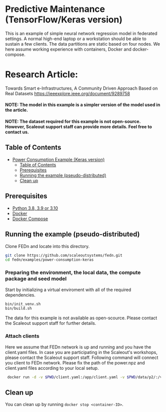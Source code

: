 # Predictive Maintenance (TensorFlow/Keras version)
This is an example of simple neural network regression model in federated settings. A normal high-end laptop or a workstation should be able to sustain a few clients. The data partitions are static based on four nodes. We here assume working experience with containers, Docker and docker-compose. 

# Research Article:
Towards Smart e-Infrastructures, A Community Driven Approach Based on Real Datasets
https://ieeexplore.ieee.org/document/9289758

#### NOTE: The model in this example is a simpler version of the model used in the article.  

#### NOTE: The dataset required for this example is not open-source. However, Scaleout support staff can provide more details. Feel free to contact us. 

## Table of Contents
- [Power Consumption Example (Keras version)](#power-consumption-example-keras-version)
  - [Table of Contents](#table-of-contents)
  - [Prerequisites](#prerequisites)
  - [Running the example (pseudo-distributed)](#running-the-example-pseudo-distributed)
  - [Clean up](#clean-up)

## Prerequisites
- [Python 3.8, 3.9 or 3.10](https://www.python.org/downloads)
- [Docker](https://docs.docker.com/get-docker)
- [Docker Compose](https://docs.docker.com/compose/install)

## Running the example (pseudo-distributed)
Clone FEDn and locate into this directory.
```sh
git clone https://github.com/scaleoutsystems/fedn.git
cd fedn/examples/power-consumption-keras
```

### Preparing the environment, the local data, the compute package and seed model

Start by initializing a virtual enviroment with all of the required dependencies.
```sh
bin/init_venv.sh
bin/build.sh
```

The data for this example is not available as open-scource. Please contact the Scaleout support staff for further details. 

### Attach clients 
Here we assume that FEDn network is up and running and you have the client.yaml files. In case you are participating in the Scaleout's workshops, please contact the Scaleout support staff. Following command will connect you client to FEDn network. Please fix the path of the power.npz and client.yaml files according to your local setup.

```sh
 docker run -d -v $PWD/client.yaml:/app/client.yaml -v $PWD/data/p2/:/var/data -e ENTRYPOINT_OPTS=--data_path=/var/data/power.npz ghcr.io/scaleoutsystems/fedn/fedn:develop-mnist-keras run client --secure=True --force-ssl -in client.yaml
```

## Clean up
You can clean up by running `docker stop <container-ID>`.
